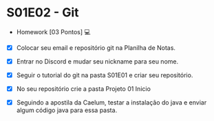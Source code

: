 # S01E02 - Git 

- Homework [03 Pontos] :computer:
 - [x] Colocar seu email e repositório git na Planilha de Notas.
 - [x] Entrar no Discord e mudar seu nickname para seu nome.
 - [x] Seguir o tutorial do git na pasta S01E01 e criar seu repositório.
 - [x] No seu repositório crie a pasta Projeto 01 Inicio
 - [x] Seguindo a apostila da Caelum, testar a instalação do java e enviar algum código java para essa pasta.

